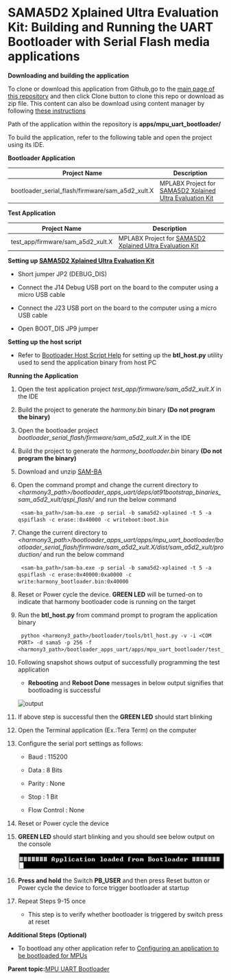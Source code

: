 # SAMA5D2 Xplained Ultra Evaluation Kit: Building and Running the UART Bootloader with Serial Flash media applications

**Downloading and building the application**

To clone or download this application from Github,go to the [main page of this repository](https://github.com/Microchip-MPLAB-Harmony/bootloader_apps_uart) and then click Clone button to clone this repo or download as zip file. This content can also be download using content manager by following [these instructions](https://github.com/Microchip-MPLAB-Harmony/contentmanager/wiki)

Path of the application within the repository is **apps/mpu\_uart\_bootloader/**

To build the application, refer to the following table and open the project using its IDE.

**Bootloader Application**

|Project Name|Description|
|------------|-----------|
|bootloader\_serial\_flash/firmware/sam\_a5d2\_xult.X|MPLABX Project for [SAMA5D2 Xplained Ultra Evaluation Kit](https://www.microchip.com/DevelopmentTools/ProductDetails/ATSAMA5D2C-XULT)|

**Test Application**

|Project Name|Description|
|------------|-----------|
|test\_app/firmware/sam\_a5d2\_xult.X|MPLABX Project for [SAMA5D2 Xplained Ultra Evaluation Kit](https://www.microchip.com/DevelopmentTools/ProductDetails/ATSAMA5D2C-XULT)|

**Setting up [SAMA5D2 Xplained Ultra Evaluation Kit](https://www.microchip.com/DevelopmentTools/ProductDetails/ATSAMA5D2C-XULT)**

-   Short jumper JP2 \(DEBUG\_DIS\)

-   Connect the J14 Debug USB port on the board to the computer using a micro USB cable

-   Connect the J23 USB port on the board to the computer using a micro USB cable

-   Open BOOT\_DIS JP9 jumper


**Setting up the host script**

-   Refer to [Bootloader Host Script Help](GUID-E9768065-2540-409B-AC12-3DA9417F01F5.md) for setting up the **btl\_host.py** utility used to send the application binary from host PC


**Running the Application**

1.  Open the test application project *test\_app/firmware/sam\_a5d2\_xult.X* in the IDE

2.  Build the project to generate the *harmony.bin* binary **\(Do not program the binary\)**

3.  Open the bootloader project *bootloader\_serial\_flash/firmware/sam\_a5d2\_xult.X* in the IDE

4.  Build the project to generate the *harmony\_bootloader.bin* binary **\(Do not program the binary\)**

5.  Download and unzip [SAM-BA](https://ww1.microchip.com/downloads/aemDocuments/documents/MPU32/ProductDocuments/SoftwareLibraries/Firmware/sam-ba_v3.7-win32.zip)

6.  Open the command prompt and change the current directory to *<harmony3\_path\>/bootloader\_apps\_uart/deps/at91bootstrap\_binaries\_sam\_a5d2\_xult/qspi\_flash/* and run the below command

    ```
     <sam-ba_path>/sam-ba.exe -p serial -b sama5d2-xplained -t 5 -a qspiflash -c erase::0x40000 -c writeboot:boot.bin
    ```

7.  Change the current directory to *<harmony3\_path\>/bootloader\_apps\_uart/apps/mpu\_uart\_bootloader/bootloader\_serial\_flash/firmware/sam\_a5d2\_xult.X/dist/sam\_a5d2\_xult/production/* and run the below command

    ```
     <sam-ba_path>/sam-ba.exe -p serial -b sama5d2-xplained -t 5 -a qspiflash -c erase:0x40000:0xa0000 -c write:harmony_bootloader.bin:0x40000
    ```

8.  Reset or Power cycle the device. **GREEN LED** will be turned-on to indicate that harmony bootloader code is running on the target

9.  Run the **btl\_host.py** from command prompt to program the application binary

    ```
     python <harmony3_path>/bootloader/tools/btl_host.py -v -i <COM PORT> -d sama5 -p 256 -f <harmony3_path>/bootloader_apps_uart/apps/mpu_uart_bootloader/test_app/firmware/sam_a5d2_xult.X/dist/sam_a5d2_xult/production/harmony.bin
    ```

10. Following snapshot shows output of successfully programming the test application

    -   **Rebooting** and **Reboot Done** messages in below output signifies that bootloading is successful

    ![output](GUID-9D45B2EF-7159-4DF7-BC6F-3C43C2113B07-low.png)

11. If above step is successful then the **GREEN LED** should start blinking

12. Open the Terminal application \(Ex.:Tera Term\) on the computer

13. Configure the serial port settings as follows:

    -   Baud : 115200

    -   Data : 8 Bits

    -   Parity : None

    -   Stop : 1 Bit

    -   Flow Control : None

14. Reset or Power cycle the device

15. **GREEN LED** should start blinking and you should see below output on the console

    ![output](GUID-C0E09981-638D-4E07-BEF3-E824729526B3-low.png)

16. **Press and hold** the Switch **PB\_USER** and then press Reset button or Power cycle the device to force trigger bootloader at startup

17. Repeat Steps 9-15 once

    -   This step is to verify whether bootloader is triggered by switch press at reset


**Additional Steps \(Optional\)**

-   To bootload any other application refer to [Configuring an application to be bootloaded for MPUs](GUID-57C8A7B4-96A6-423A-B97A-BA730219FFCC.md)


**Parent topic:**[MPU UART Bootloader](GUID-E167DF03-E869-4A4B-B26A-E630383F5654.md)

